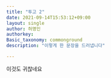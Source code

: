 ```yaml
---
title: "투고 2"
date: 2021-09-14T15:53:12+09:00
layout: single
author: 허명인
authorkey:
Basic_taxonomy: commonground
description: "이렇게 한 문장을 드러냅니다"

---
```


이것도 귀찮네요
